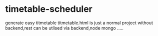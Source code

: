 # timetable-scheduler
generate easy titmetable
titmetable.html is just a normal project without backend,rest can be utlised via backend,node mongo .....
